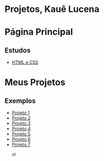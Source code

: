 
# Projetos, Kauê Lucena
  
  <h1>Página Principal</h1>
  <h2>Estudos</h2>
  <ul>
  <li><a href="https://kauelucena2k.github.io/html-css/" target="_blank"><abbr title="Exercicios de Html e css">HTML e CSS</abbr></a></li>
  </ul>

<h1>Meus Projetos</h1>
<h2>Exemplos</h2>
<ul>
<li><a href="https://kauelucena2k.github.io/projetos/racionais/" target="_blank"><abbr title="Racionais MC's">Projeto 1</abbr></a></li>
<li><a href="https://kauelucena2k.github.io/html-css/desafios/d010/" target="_blank"><abbr title="Android">Projeto 2</abbr></a></li>
<li><a href="https://kauelucena2k.github.io/html-css/desafios/d012/" target="_blank"><abbr title="Projeto Cordel Moderno">Projeto 3</abbr></a></li>
<li><a href="https://kauelucena2k.github.io/projetos/poesias/" target="_blank"><abbr title="Sérgio Vaz, usei ele de referenica e o projeto cordel, tbm.">Projeto 4</abbr></a></li>
<li><a href="https://kauelucena2k.github.io/projeto-login/" target="_blank"><abbr title="Tela do login">Projeto 5</abbr></a></li>
<li><a href="https://kauelucena2k.github.io/pokemon/" target="_blank"><abbr title="Criação de uma Pokédex">Projeto 6 </abbr></a></li>
<li><a href="https://kauelucena2k.github.io/projeto-social/" target="_blank"><abbr title="Projeto Social, criado em celular">Projeto 7 </abbr></a></li>


oi
</ul>